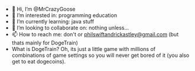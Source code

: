 - 👋 Hi, I’m @MrCrazyGoose
- 👀 I’m interested in: programming education
- 🌱 I’m currently learning: java stuff
- 💞️ I’m looking to collaborate on: nothing unless...
- 📫 How to reach me: don't or philswiftandrickastley@gmail.com (but thats mainly for DogeTrain)
- What is DogeTrain? Oh, its just a little game with millions of combinations of game settings so you will never get bored of it (you also get to eat dogecoins).

<!---
MrCrazyGoose/MrCrazyGoose is a ✨ special ✨ repository because its `README.md` (this file) appears on your GitHub profile.
You can click the Preview link to take a look at your changes.
--->
